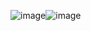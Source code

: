 ![image](https://github.com/yfn520/Unity_SpecifyObject_ShadowMap/assets/16619612/92ecbf91-1fff-44dc-b7aa-7424bda644ff)![image](https://github.com/yfn520/Unity_SpecifyObject_ShadowMap/assets/16619612/cefeecfc-0aef-4972-9420-5abdcb91ad60)
